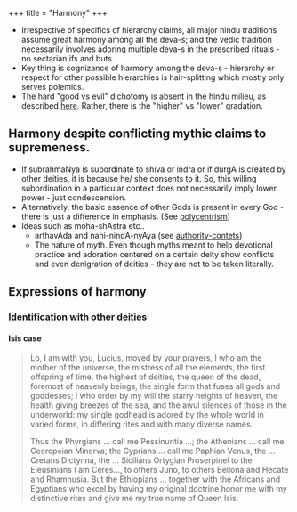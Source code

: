 +++
title = "Harmony"
+++

- Irrespective of specifics of hierarchy claims, all major hindu traditions assume great harmony among all the deva-s; and the vedic tradition necessarily involves adoring multiple deva-s in the prescribed rituals - no sectarian ifs and buts.
- Key thing is cognizance of harmony among the deva-s - hierarchy or respect for other possible hierarchies is hair-splitting which mostly only serves polemics.
- The hard "good vs evil" dichotomy is absent in the hindu milieu, as described [here](../non-evil/). Rather, there is the "higher" vs "lower" gradation.

## Harmony despite conflicting mythic claims to supremeness.
- If subrahmaNya is subordinate to shiva or indra or if durgA is created by other deities, it is because he/ she consents to it. So, this willing subordination in a particular context does not necessarily imply lower power - just condescension.
- Alternatively, the basic essence of other Gods is present in every God - there is just a difference in emphasis. (See [polycentrism](polycentrism/))
- Ideas such as moha-shAstra etc..
    - arthavAda and nahi-nindA-nyAya (see [authority-contets](authority-contets/))
    - The nature of myth. Even though myths meant to help devotional practice and adoration centered on a certain deity show conflicts and even denigration of deities - they are not to be taken literally.

## Expressions of harmony
### Identification with other deities

#### Isis case
> Lo, I am with you, Lucius, moved by your prayers, I who am the mother of the universe, the mistress of all the elements, the first offspring of time, the highest of deities, the queen of the dead, foremost of heavenly beings, the single form that fuses all gods and goddesses; I who order by my will the starry heights of heaven, the health giving breezes of the sea, and the awul silences of those in the underworld: my single godhead is adored by the whole world in varied forms, in differing rites and with many diverse names.
>
> Thus the Phyrgians ... call me Pessinuntia ...; the Athenians ... call me Cecropeian Minerva; the Cyprians ... call me Paphian Venus, the ... Cretans Dictynna, the ... Sicilians Ortygian Proserpinel to the Eleusinians I am Ceres..., to others Juno, to others Bellona and Hecate and Rhamnusia. But the Ethiopians ... together with the Africans and Egyptians who excel by having my original doctrine honor me with my distinctive rites and give me my true name of Queen Isis.